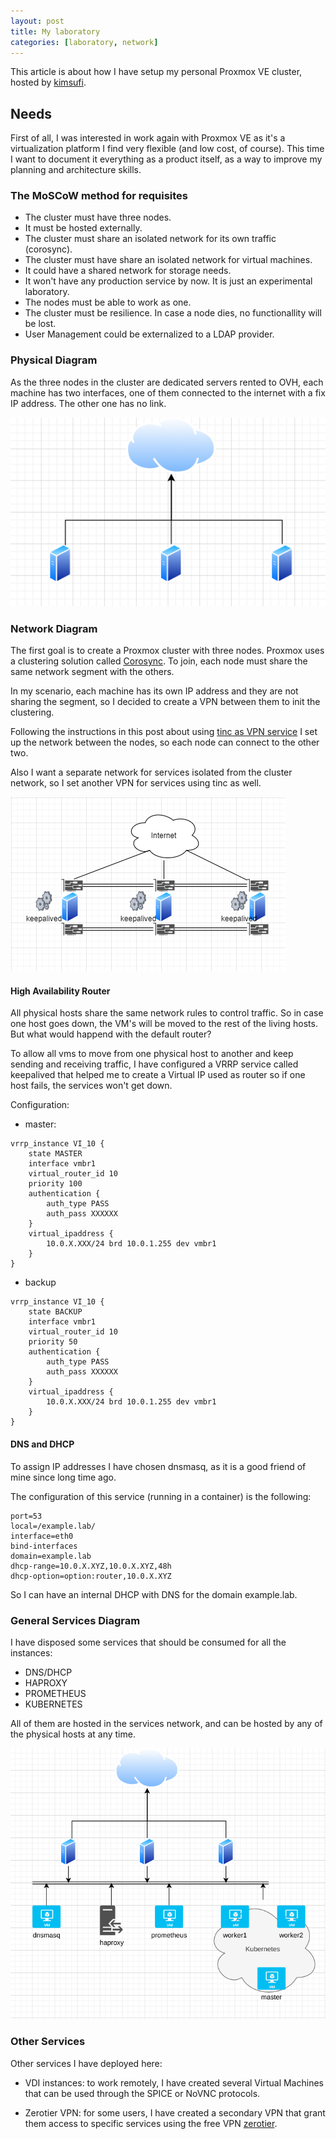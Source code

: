 ```yaml
---
layout: post
title: My laboratory
categories: [laboratory, network]
---
```


This article is about how I have setup my personal Proxmox VE cluster, hosted by [kimsufi](https://kimsufi.com).

## Needs

First of all, I was interested in work again with Proxmox VE as it's a virtualization platform I find very flexible (and low cost, of course).  This time I want to document it everything as a product itself, as a way to improve my planning and architecture skills.

### The MoSCoW method for requisites

- The cluster must have three nodes.
- It must be hosted externally.
- The cluster must share an isolated network for its own traffic (corosync).
- The cluster must have share an isolated network for virtual machines.
- It could have a shared network for storage needs.
- It won't have any production service by now.  It is just an experimental laboratory.
- The nodes must be able to work as one.
- The cluster must be resilience.  In case a node dies, no functionallity will be lost.
- User Management could be externalized to a LDAP provider.

### Physical Diagram

As the three nodes in the cluster are dedicated servers rented to OVH, each
 machine has two interfaces, one of them connected to the internet with a fix
 IP address.  The other one has no link.

![Physical Network Diagram](/assets/img/lab_physical_nodes.png)

### Network Diagram

The first goal is to create a Proxmox cluster with three nodes.  Proxmox uses
 a clustering solution called [Corosync](https://corosync.github.io/corosync/).
  To join, each node must share the same network segment with the others.

In my scenario, each machine has its own IP address and they are not sharing the
 segment, so I decided to create a VPN between them to init the clustering.

Following the instructions in this post about using [tinc as VPN service](/network/security/2020/05/tinc/)
 I set up the network between the nodes, so each node can connect to the other two.

Also I want a separate network for services isolated from the cluster network, so
 I set another VPN for services using tinc as well.

![Network diagram](/assets/img/lab_networking.png)


#### High Availability Router

All physical hosts share the same network rules to control traffic.  So in
 case one host goes down, the VM's will be moved to the rest of the living
 hosts.  But what would happend with the default router? 

To allow all vms to move from one physical host to another and keep sending and
 receiving traffic, I have configured a VRRP service called keepalived that
 helped me to create a Virtual IP used as router so if one host fails, the
 services won't get down.

Configuration:

* master:

```
vrrp_instance VI_10 {
    state MASTER
    interface vmbr1
    virtual_router_id 10
    priority 100
    authentication {
        auth_type PASS
        auth_pass XXXXXX
    }
    virtual_ipaddress {
        10.0.X.XXX/24 brd 10.0.1.255 dev vmbr1
    }
}

```

* backup

```
vrrp_instance VI_10 {
    state BACKUP
    interface vmbr1
    virtual_router_id 10
    priority 50
    authentication {
        auth_type PASS
        auth_pass XXXXXX
    }
    virtual_ipaddress {
        10.0.X.XXX/24 brd 10.0.1.255 dev vmbr1
    }
}
```



#### DNS and DHCP

To assign IP addresses I have chosen dnsmasq, as it is a good friend of mine since
 long time ago.

The configuration of this service (running in a container) is the following:

```
port=53
local=/example.lab/
interface=eth0
bind-interfaces
domain=example.lab
dhcp-range=10.0.X.XYZ,10.0.X.XYZ,48h
dhcp-option=option:router,10.0.X.XYZ
```

So I can have an internal DHCP with DNS for the domain example.lab.

### General Services Diagram

I have disposed some services that should be consumed for all the instances:

- DNS/DHCP
- HAPROXY
- PROMETHEUS
- KUBERNETES

All of them are hosted in the services network, and can be hosted by any of the
 physical hosts at any time.

![Services Diagram](/assets/img/lab_services.png)

### Other Services

Other services I have deployed here:

- VDI instances: to work remotely, I have created several Virtual Machines that
 can be used through the SPICE or NoVNC protocols.

- Zerotier VPN: for some users, I have created a secondary VPN that grant them
 access to specific services using the free VPN [zerotier](https://zerotier.com).
